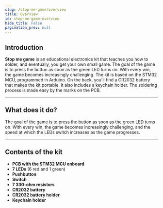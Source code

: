 ```yaml
---
slug: /stop-me-game/overview
title: Overview
id: stop-me-game-overview 
hide_title: False
pagination_prev: null
---
```


## Introduction
**Stop me game** is an educational electronics kit that teaches you how to solder, and eventually, you get your own small game. The goal of the game is to press the button as soon as the green LED turns on. With every win, the game becomes increasingly challenging. The kit is based on the STM32 MCU, programmed in Arduino. On the back, you'll find a CR2032 battery that makes the kit portable. It also includes a keychain holder. The soldering process is made easy by the marks on the PCB.

---

## What does it do?
The goal of the game is to press the button as soon as the green LED turns on. With every win, the game becomes increasingly challenging, and the speed at which the LEDs switch increases as the game progresses.

<CenteredImage src="/img/stop-me-game/how-it-works.gif" alt="How the game works" caption="How the game works" />

---

## Contents of the kit

- **PCB with the STM32 MCU onboard**
- **7 LEDs** (6 red and 1 green)
- **Pushbutton**
- **Switch**
- **7 330-ohm resistors**
- **CR2032 battery**
- **CR2032 battery holder**
- **Keychain holder**